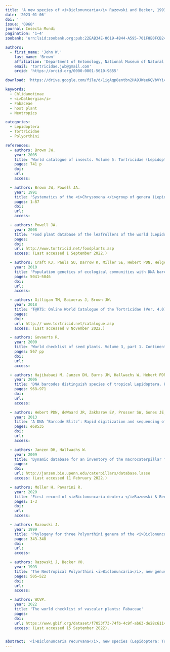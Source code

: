 ```yaml
---
title: 'A new species of <i>Biclonuncaria</i> Razowski and Becker, 1993 (Lepidoptera: Tortricidae: Polyorthini) from Costa Rica'
date: '2023-01-06'
doi: ''
issue: '0968'
journal: Insecta Mundi
pagination: '1–4'
zoobank: 'urn:lsid:zoobank.org:pub:22EAB34E-0619-4B44-A595-701F8E0FCB24'

authors:
  - first_name: 'John W.'
    last_name: 'Brown'
    affiliation: 'Department of Entomology, National Museum of Natural History, Smithsonian Institution, Washington, DC 20013-7012'
    email: 'tortricidae.jwb@gmail.com'
    orcid: 'https://orcid.org/0000-0001-5610-9855'

download: 'https://drive.google.com/file/d/1igAqp8entbn2HA9JWeeKQVbVYi4ozgSB/view?usp=sharing'

keywords:
  - Chlidanotinae
  - <i>Dalbergia</i>
  - Fabaceae
  - host plant
  - Neotropics

categories:
  - Lepidoptera
  - Tortricidae
  - Polyorthini

references:
  - authors: Brown JW.
    year: 2005
    title: 'World catalogue of insects. Volume 5: Tortricidae (Lepidoptera). Apollo Books; Stenstrup'
    pages: 741 p
    doi: 
    url: 
    access: 

  - authors: Brown JW, Powell JA.
    year: 1991
    title: 'Systematics of the <i>Chrysoxena </i>group of genera (Lepidoptera: Tortricidae: Euliini). University of California Publications in Entomology 111'
    pages: 1–87
    doi: 
    url: 
    access: 

  - authors: Powell JA.
    year: 2008
    title: 'Food plant database of the leafrollers of the world (Lepidoptera: Tortricidae) (Version 1.0)'
    pages: 
    doi: 
    url: http://www.tortricid.net/foodplants.asp
    access: (Last accessed 1 September 2022.)

  - authors: Craft KJ, Pauls SU, Darrow K, Miller SE, Hebert PDN, Helgen LE, Novotny V, Weiblen GD.
    year: 2010
    title: 'Population genetics of ecological communities with DNA barcodes: An example from New Guinea Lepidoptera. Proceedings of the National Academy of Sciences USA 107'
    pages: 5041–5046
    doi: 
    url: 
    access: 

  - authors: Gilligan TM, Baixeras J, Brown JW.
    year: 2018
    title: 'T@RTS: Online World Catalogue of the Tortricidae (Ver. 4.0)'
    pages: 
    doi: 
    url: http:// www.tortricid.net/catalogue.asp
    access: (Last accessed 8 November 2022.)

  - authors: Govaerts R.
    year: 2000
    title: 'World checklist of seed plants. Volume 3, part 1. Continental Publishing, Antwerp, Belgium'
    pages: 567 pp
    doi: 
    url: 
    access: 

  - authors: Hajibabaei M, Janzen DH, Burns JM, Hallwachs W, Hebert PDN.
    year: 2006
    title: 'DNA barcodes distinguish species of tropical Lepidoptera. Proceedings of the National Academy of Sciences USA 103(4)'
    pages: 968–971
    doi: 
    url: 
    access: 

  - authors: Hebert PDN, deWaard JR, Zakharov EV, Prosser SW, Sones JE, McKeown JTA, Mantle B, La Salle J.
    year: 2013
    title: 'A DNA ‘Barcode Blitz’: Rapid digitization and sequencing of a natural history collection. PLoS ONE 8(7)'
    pages: e68535
    doi: 
    url: 
    access: 

  - authors: Janzen DH, Hallwachs W.
    year: 2009
    title: 'Dynamic database for an inventory of the macrocaterpillar fauna, and its food plants and parasitoids, of Area de Conservacion Guanacaste (ACG), northwestern Costa Rica (nn-SRNP-nnnnn voucher codes)'
    pages: 
    doi: 
    url: http://janzen.bio.upenn.edu/caterpillars/database.lasso
    access: (Last accessed 11 February 2022.)

  - authors: Moller H, Pavarini R.
    year: 2020
    title: 'First record of <i>Biclonuncaria deutera </i>Razowski & Becker, 1993 (Lepidoptera: Tortricidae) on <i>Arachis repens </i>Handro (Fabales: Fabaceae). Arquivos do Instituto Biologico 87'
    pages: 1-3
    doi: 
    url: 
    access: 

  - authors: Razowski J.
    year: 1999
    title: 'Phylogeny for three Polyorthini genera of the <i>Biclonuncaria </i>Razowski & Becker, 1993 group, with descriptions of new taxa. Acta Zoologica Cracoviensia 42'
    pages: 343–348
    doi: 
    url: 
    access: 

  - authors: Razowski J, Becker VO.
    year: 1993
    title: 'The Neotropical Polyorthini <i>Biclonuncaria</i>, new genus (Lepidoptera, Tortricidae) and its eleven new species. Revista Brasileira de Entomologia 37'
    pages: 505–522
    doi: 
    url: 
    access: 

  - authors: WCVP.
    year: 2022
    title: 'The world checklist of vascular plants: Fabaceae'
    pages: 
    doi: 
    url: https://www.gbif.org/dataset/f7053f73-74fb-4c9f-ab63-de28c61140c2
    access: (Last accessed 15 September 2022).


abstract: '<i>Biclonuncaria recurvana</i>, new species (Lepidoptera: Tortricidae: Polyorthini), is described and il¬lustrated from Area de Conservación Guanacaste in northwestern Costa Rica. It is most similar to <i>B. conica </i>Razowski, 1993, from Mexico, but the two are easily distinguished by features of the male genitalia. <i>Biclo-nuncaria recurvana </i>has been reared (<i>n = </i>12 specimens) from field-collected larvae feeding on the leaves of <i>Dalbergia glomerata </i>Hemsley (Fabaceae), consistent with the previously reported host plant for <i>B. dalbergiae </i>Razowski and Becker, 1993, which has been reared from <i>Dalbergia </i>in Brazil.'
---
```

